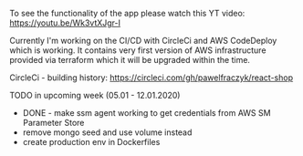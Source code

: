 To see the functionality of the app please watch this YT video: https://youtu.be/Wk3vtXJgr-I

Currently I'm working on the CI/CD with CircleCi and AWS CodeDeploy which is working. It contains very first version of AWS infrastructure provided via terraform which it will be upgraded within the time.

CircleCi - building history: https://circleci.com/gh/pawelfraczyk/react-shop


TODO in upcoming week (05.01 - 12.01.2020)
- DONE - make ssm agent working to get credentials from AWS SM Parameter Store
- remove mongo seed and use volume instead
- create production env in Dockerfiles
